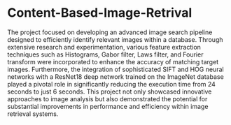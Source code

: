 # Content-Based-Image-Retrival


The project focused on developing an advanced image search pipeline designed to efficiently identify relevant images within a database. Through extensive research and experimentation, various feature extraction techniques such as Histograms, Gabor filter, Laws filter, and Fourier transform were incorporated to enhance the accuracy of matching target images. Furthermore, the integration of sophisticated SIFT and HOG neural networks with a ResNet18 deep network trained on the ImageNet database played a pivotal role in significantly reducing the execution time from 24 seconds to just 6 seconds. This project not only showcased innovative approaches to image analysis but also demonstrated the potential for substantial improvements in performance and efficiency within image retrieval systems.
